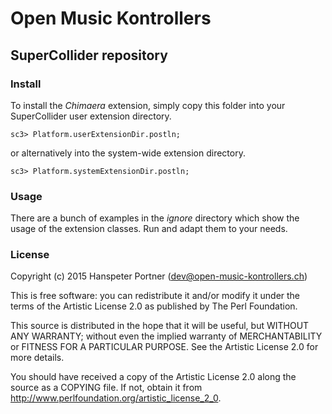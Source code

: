 # Open Music Kontrollers
## SuperCollider repository

### Install

To install the _Chimaera_ extension, simply copy this folder into your
SuperCollider user extension directory.

	sc3> Platform.userExtensionDir.postln;

or alternatively into the system-wide extension directory. 

	sc3> Platform.systemExtensionDir.postln;

### Usage

There are a bunch of examples in the _ignore_ directory which show the usage of
the extension classes. Run and adapt them to your needs.

### License

Copyright (c) 2015 Hanspeter Portner (dev@open-music-kontrollers.ch)

This is free software: you can redistribute it and/or modify
it under the terms of the Artistic License 2.0 as published by
The Perl Foundation.

This source is distributed in the hope that it will be useful,
but WITHOUT ANY WARRANTY; without even the implied warranty of
MERCHANTABILITY or FITNESS FOR A PARTICULAR PURPOSE. See the
Artistic License 2.0 for more details.

You should have received a copy of the Artistic License 2.0
along the source as a COPYING file. If not, obtain it from
<http://www.perlfoundation.org/artistic_license_2_0>.
